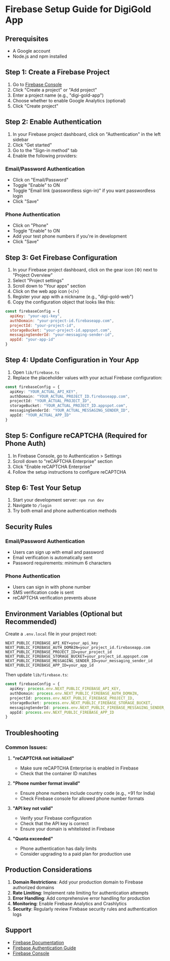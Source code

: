 # Firebase Setup Guide for DigiGold App

## Prerequisites
- A Google account
- Node.js and npm installed

## Step 1: Create a Firebase Project

1. Go to [Firebase Console](https://console.firebase.google.com/)
2. Click "Create a project" or "Add project"
3. Enter a project name (e.g., "digi-gold-app")
4. Choose whether to enable Google Analytics (optional)
5. Click "Create project"

## Step 2: Enable Authentication

1. In your Firebase project dashboard, click on "Authentication" in the left sidebar
2. Click "Get started"
3. Go to the "Sign-in method" tab
4. Enable the following providers:

### Email/Password Authentication
- Click on "Email/Password"
- Toggle "Enable" to ON
- Toggle "Email link (passwordless sign-in)" if you want passwordless login
- Click "Save"

### Phone Authentication
- Click on "Phone"
- Toggle "Enable" to ON
- Add your test phone numbers if you're in development
- Click "Save"

## Step 3: Get Firebase Configuration

1. In your Firebase project dashboard, click on the gear icon (⚙️) next to "Project Overview"
2. Select "Project settings"
3. Scroll down to "Your apps" section
4. Click on the web app icon (</>)
5. Register your app with a nickname (e.g., "digi-gold-web")
6. Copy the configuration object that looks like this:

```javascript
const firebaseConfig = {
  apiKey: "your-api-key",
  authDomain: "your-project-id.firebaseapp.com",
  projectId: "your-project-id",
  storageBucket: "your-project-id.appspot.com",
  messagingSenderId: "your-messaging-sender-id",
  appId: "your-app-id"
}
```

## Step 4: Update Configuration in Your App

1. Open `lib/firebase.ts`
2. Replace the placeholder values with your actual Firebase configuration:

```typescript
const firebaseConfig = {
  apiKey: "YOUR_ACTUAL_API_KEY",
  authDomain: "YOUR_ACTUAL_PROJECT_ID.firebaseapp.com",
  projectId: "YOUR_ACTUAL_PROJECT_ID",
  storageBucket: "YOUR_ACTUAL_PROJECT_ID.appspot.com",
  messagingSenderId: "YOUR_ACTUAL_MESSAGING_SENDER_ID",
  appId: "YOUR_ACTUAL_APP_ID"
}
```

## Step 5: Configure reCAPTCHA (Required for Phone Auth)

1. In Firebase Console, go to Authentication > Settings
2. Scroll down to "reCAPTCHA Enterprise" section
3. Click "Enable reCAPTCHA Enterprise"
4. Follow the setup instructions to configure reCAPTCHA

## Step 6: Test Your Setup

1. Start your development server: `npm run dev`
2. Navigate to `/login`
3. Try both email and phone authentication methods

## Security Rules

### Email/Password Authentication
- Users can sign up with email and password
- Email verification is automatically sent
- Password requirements: minimum 6 characters

### Phone Authentication
- Users can sign in with phone number
- SMS verification code is sent
- reCAPTCHA verification prevents abuse

## Environment Variables (Optional but Recommended)

Create a `.env.local` file in your project root:

```env
NEXT_PUBLIC_FIREBASE_API_KEY=your_api_key
NEXT_PUBLIC_FIREBASE_AUTH_DOMAIN=your_project_id.firebaseapp.com
NEXT_PUBLIC_FIREBASE_PROJECT_ID=your_project_id
NEXT_PUBLIC_FIREBASE_STORAGE_BUCKET=your_project_id.appspot.com
NEXT_PUBLIC_FIREBASE_MESSAGING_SENDER_ID=your_messaging_sender_id
NEXT_PUBLIC_FIREBASE_APP_ID=your_app_id
```

Then update `lib/firebase.ts`:

```typescript
const firebaseConfig = {
  apiKey: process.env.NEXT_PUBLIC_FIREBASE_API_KEY,
  authDomain: process.env.NEXT_PUBLIC_FIREBASE_AUTH_DOMAIN,
  projectId: process.env.NEXT_PUBLIC_FIREBASE_PROJECT_ID,
  storageBucket: process.env.NEXT_PUBLIC_FIREBASE_STORAGE_BUCKET,
  messagingSenderId: process.env.NEXT_PUBLIC_FIREBASE_MESSAGING_SENDER_ID,
  appId: process.env.NEXT_PUBLIC_FIREBASE_APP_ID
}
```

## Troubleshooting

### Common Issues:

1. **"reCAPTCHA not initialized"**
   - Make sure reCAPTCHA Enterprise is enabled in Firebase
   - Check that the container ID matches

2. **"Phone number format invalid"**
   - Ensure phone numbers include country code (e.g., +91 for India)
   - Check Firebase console for allowed phone number formats

3. **"API key not valid"**
   - Verify your Firebase configuration
   - Check that the API key is correct
   - Ensure your domain is whitelisted in Firebase

4. **"Quota exceeded"**
   - Phone authentication has daily limits
   - Consider upgrading to a paid plan for production use

## Production Considerations

1. **Domain Restrictions**: Add your production domain to Firebase authorized domains
2. **Rate Limiting**: Implement rate limiting for authentication attempts
3. **Error Handling**: Add comprehensive error handling for production
4. **Monitoring**: Enable Firebase Analytics and Crashlytics
5. **Security**: Regularly review Firebase security rules and authentication logs

## Support

- [Firebase Documentation](https://firebase.google.com/docs)
- [Firebase Authentication Guide](https://firebase.google.com/docs/auth)
- [Firebase Console](https://console.firebase.google.com/)
